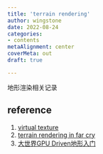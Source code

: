 ```yaml
---
title: 'terrain rendering'
author: wingstone
date: 2022-08-24
categories:
- contents
metaAlignment: center
coverMeta: out
draft: true

---
```


地形渲染相关记录

<!--more-->

##

## reference

1. [virtual texture](https://zhuanlan.zhihu.com/p/138484024)
2. [terrain rendering in far cry](https://www.gdcvault.com/play/1025480/Terrain-Rendering-in-Far-Cry)
3. [大世界GPU Driven地形入门](https://zhuanlan.zhihu.com/p/388844386)